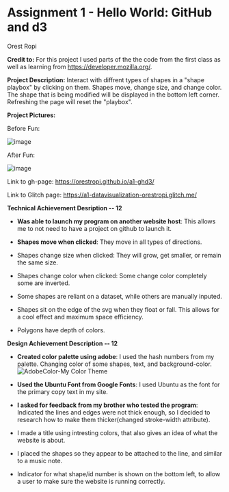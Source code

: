 Assignment 1 - Hello World: GitHub and d3  
===

Orest Ropi

**Credit to:** For this project I used parts of the the code from the first class as well as learning from https://developer.mozilla.org/.

**Project Description:** Interact with diffrent types of shapes in a "shape playbox" by clicking on them. Shapes move, change size, and change color. The shape that is being modified will be displayed in the bottom left corner. Refreshing the page will reset the "playbox".

**Project Pictures:**

Before Fun:

![image](https://user-images.githubusercontent.com/73619173/150288352-2e3ff8b0-7f6c-4791-86fd-fcc3b7ce94cb.png)


After Fun:

![image](https://user-images.githubusercontent.com/73619173/150288424-112b9c58-e204-46cf-8f18-a3b412e22dab.png)


Link to gh-page: https://orestropi.github.io/a1-ghd3/

Link to Glitch page: https://a1-datavisualization-orestropi.glitch.me/

**Technical Achievement Desription -- 12**

- **Was able to launch my program on another website host**: This allows me to not need to have a project on github to launch it.

- **Shapes move when clicked**: They move in all types of directions.

- Shapes change size when clicked: They will grow, get smaller, or remain the same size.

- Shapes change color when clicked: Some change color completely some are inverted.

- Some shapes are reliant on a dataset, while others are manually inputed.

- Shapes sit on the edge of the svg when they float or fall. This allows for a cool effect and maximum space efficiency.

- Polygons have depth of colors.


**Design Achievement Description -- 12**

- **Created color palette using adobe**: I used the hash numbers from my palette. Changing color of some shapes, text, and background-color.
![AdobeColor-My Color Theme](https://user-images.githubusercontent.com/73619173/131264408-2958291f-d7da-4b77-aa55-674150e36d84.jpeg)

- **Used the Ubuntu Font from Google Fonts**: I used Ubuntu as the font for the primary copy text in my site.

- **I asked for feedback from my brother who tested the program**: Indicated the lines and edges were not thick enough, so I decided to research how to make them thicker(changed  stroke-width attribute).

- I made a title using intresting colors, that also gives an idea of what the website is about.

- I placed the shapes so they appear to be attached to the line, and similar to a music note.

- Indicator for what shape/id number is shown on the bottom left, to allow a user to make sure the website is running correctly.
